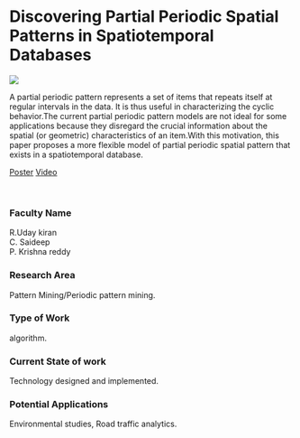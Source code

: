 # Discovering Partial Periodic Spatial Patterns in Spatiotemporal Databases

![](https://i.imgur.com/U6o9l98.png)

A partial periodic pattern represents a set of items that repeats itself at regular intervals in the data. It is thus useful in characterizing the cyclic behavior.The current partial periodic pattern models are not ideal for some applications because they disregard the crucial information about the spatial (or geometric) characteristics of an item.With this motivation, this paper proposes a more flexible model of partial periodic spatial pattern that exists in a spatiotemporal database.

[Poster](03.%20Discovering%20Partial%20Periodic%20Spatial%20Patterns%20in%20Spatiotemporal%20Databases.pdf)
[Video](https://youtu.be/q0tCWOeDPJ0)

<br>


### Faculty Name

R.Uday kiran<br>
C. Saideep<br>
P. Krishna reddy


### Research Area

Pattern Mining/Periodic pattern mining.


### Type of Work

algorithm.


### Current State of work

Technology designed and implemented.


### Potential Applications

Environmental studies, Road traffic analytics.

